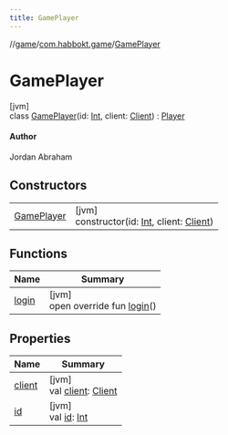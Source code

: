 ```yaml
---
title: GamePlayer
---
```

//[game](../../../index.html)/[com.habbokt.game](../index.html)/[GamePlayer](index.html)



# GamePlayer



[jvm]\
class [GamePlayer](index.html)(id: [Int](https://kotlinlang.org/api/latest/jvm/stdlib/kotlin/-int/index.html), client: [Client](../../../../api/api/com.habbokt.api.client/-client/index.html)) : [Player](../../../../api/api/com.habbokt.api.entity.player/-player/index.html)

#### Author



Jordan Abraham



## Constructors


| | |
|---|---|
| [GamePlayer](-game-player.html) | [jvm]<br>constructor(id: [Int](https://kotlinlang.org/api/latest/jvm/stdlib/kotlin/-int/index.html), client: [Client](../../../../api/api/com.habbokt.api.client/-client/index.html)) |


## Functions


| Name | Summary |
|---|---|
| [login](login.html) | [jvm]<br>open override fun [login](login.html)() |


## Properties


| Name | Summary |
|---|---|
| [client](index.html#544750615%2FProperties%2F-296670760) | [jvm]<br>val [client](index.html#544750615%2FProperties%2F-296670760): [Client](../../../../api/api/com.habbokt.api.client/-client/index.html) |
| [id](index.html#-272832697%2FProperties%2F-296670760) | [jvm]<br>val [id](index.html#-272832697%2FProperties%2F-296670760): [Int](https://kotlinlang.org/api/latest/jvm/stdlib/kotlin/-int/index.html) |

